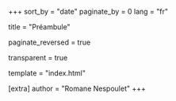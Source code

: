 +++
sort_by = "date"
paginate_by = 0
lang = "fr"

title = "Préambule"

paginate_reversed = true

transparent = true

template = "index.html"

[extra]
author = "Romane Nespoulet"
+++